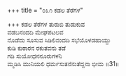 +++
title = "೦೩೧ ಕಡಲ ತೆರೆಗಳ"

+++
ಕಡಲ ತೆರೆಗಳ ತುರುಬಿ ತುಡುಕುವ   
ವಡಬನಂದದಿ ಮೇಘಪಟಲವ  
ನೊಡೆದು ಸೂಸುವ ಸಿಡಿಲಿನಂದದಿ ಸಭೆಯೊಳಡಹಾಯ್ದು  
ಕುಡಿ ಕುಠಾರನ ರಕುತವನು ತಡೆ  
ಗಡಿ ಸುಯೋಧನನೂರುಗಳನಿ  
ಮ್ಮಡಿಸಿ ಮುನಿಯಲಿ ಧರ್ಮಸುತನೆನುತೆದ್ದನಾ ಭೀಮ   ॥31॥